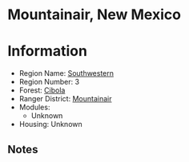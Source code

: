 
Mountainair, New Mexico
=======================
  
# Information  
* Region Name: [Southwestern]()  
* Region Number: 3  
* Forest: [Cibola](https://www.fs.usda.gov/cibola)  
* Ranger District: [Mountainair]()  
* Modules:  
  - Unknown  
* Housing: Unknown  
  
## Notes

